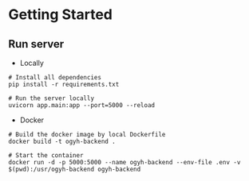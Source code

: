 # Getting Started

## Run server

- Locally

```
# Install all dependencies
pip install -r requirements.txt

# Run the server locally
uvicorn app.main:app --port=5000 --reload
```

- Docker

```
# Build the docker image by local Dockerfile
docker build -t ogyh-backend .

# Start the container
docker run -d -p 5000:5000 --name ogyh-backend --env-file .env -v $(pwd):/usr/ogyh-backend ogyh-backend
```
